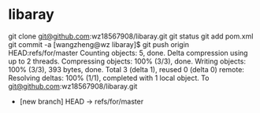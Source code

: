 # libaray

git clone git@github.com:wz18567908/libaray.git
git status
git add pom.xml
git commit -a
[wangzheng@wz libaray]$ git push origin HEAD:refs/for/master
Counting objects: 5, done.
Delta compression using up to 2 threads.
Compressing objects: 100% (3/3), done.
Writing objects: 100% (3/3), 393 bytes, done.
Total 3 (delta 1), reused 0 (delta 0)
remote: Resolving deltas: 100% (1/1), completed with 1 local object.
To git@github.com:wz18567908/libaray.git
 * [new branch]      HEAD -> refs/for/master
